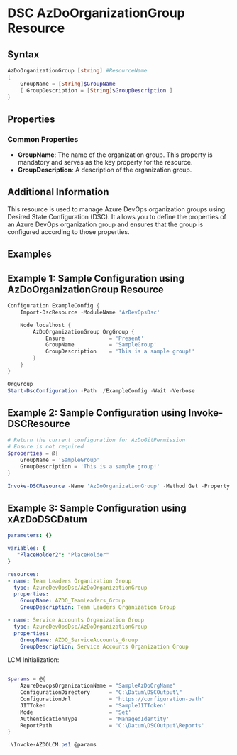 # DSC AzDoOrganizationGroup Resource

## Syntax

```PowerShell
AzDoOrganizationGroup [string] #ResourceName
{
    GroupName = [String]$GroupName
    [ GroupDescription = [String]$GroupDescription ]
}
```

## Properties

### Common Properties

- **GroupName**: The name of the organization group. This property is mandatory and serves as the key property for the resource.
- **GroupDescription**: A description of the organization group.

## Additional Information

This resource is used to manage Azure DevOps organization groups using Desired State Configuration (DSC). It allows you to define the properties of an Azure DevOps organization group and ensures that the group is configured according to those properties.

## Examples

## Example 1: Sample Configuration using AzDoOrganizationGroup Resource

``` PowerShell
Configuration ExampleConfig {
    Import-DscResource -ModuleName 'AzDevOpsDsc'

    Node localhost {
        AzDoOrganizationGroup OrgGroup {
            Ensure              = 'Present'
            GroupName           = 'SampleGroup'
            GroupDescription    = 'This is a sample group!'
        }
    }
}

OrgGroup
Start-DscConfiguration -Path ./ExampleConfig -Wait -Verbose

```

## Example 2: Sample Configuration using Invoke-DSCResource

``` PowerShell
# Return the current configuration for AzDoGitPermission
# Ensure is not required
$properties = @{
    GroupName = 'SampleGroup'
    GroupDescription = 'This is a sample group!'
}

Invoke-DSCResource -Name 'AzDoOrganizationGroup' -Method Get -Property $properties -ModuleName 'AzureDevOpsDsc'
```

## Example 3: Sample Configuration using xAzDoDSCDatum

``` YAML
parameters: {}

variables: {
   "PlaceHolder2": "PlaceHolder"  
}

resources:
- name: Team Leaders Organization Group
  type: AzureDevOpsDsc/AzDoOrganizationGroup
  properties:
    GroupName: AZDO_TeamLeaders_Group
    GroupDescription: Team Leaders Organization Group

- name: Service Accounts Organization Group
  type: AzureDevOpsDsc/AzDoOrganizationGroup
  properties:
    GroupName: AZDO_ServiceAccounts_Group
    GroupDescription: Service Accounts Organization Group
```

LCM Initialization:

``` PowerShell

$params = @{
    AzureDevopsOrganizationName = "SampleAzDoOrgName"
    ConfigurationDirectory      = "C:\Datum\DSCOutput\"
    ConfigurationUrl            = 'https://configuration-path'
    JITToken                    = 'SampleJITToken'
    Mode                        = 'Set'
    AuthenticationType          = 'ManagedIdentity'
    ReportPath                  = 'C:\Datum\DSCOutput\Reports'
}

.\Invoke-AZDOLCM.ps1 @params
